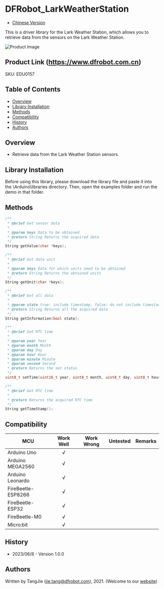 # DFRobot_LarkWeatherStation

* [Chinese Version](./README_CN.md)

This is a driver library for the Lark Weather Station, which allows you to retrieve data from the sensors on the Lark Weather Station.

![Product Image](./resources/images/EDG0157.png)

## Product Link (https://www.dfrobot.com.cn)

SKU: EDU0157

## Table of Contents

  * [Overview](#overview)
  * [Library Installation](#library-installation)
  * [Methods](#methods)
  * [Compatibility](#compatibility)
  * [History](#history)
  * [Authors](#authors)

## Overview

  * Retrieve data from the Lark Weather Station sensors.

## Library Installation

Before using this library, please download the library file and paste it into the \Arduino\libraries directory. Then, open the examples folder and run the demo in that folder.

## Methods

```C++
/**
 * @brief Get sensor data
 *
 * @param keys Data to be obtained
 * @return String Returns the acquired data
 */
String getValue(char *keys);

/**
 * @brief Get data unit
 *
 * @param keys Data for which units need to be obtained
 * @return String Returns the obtained units
 */
String getUnit(char *keys);

/**
 * @brief Get all data
 *
 * @param state true: include timestamp, false: do not include timestamp
 * @return String Returns all the acquired data
 */
String getInformation(bool state);

/**
 * @brief Set RTC time
 *
 * @param year Year
 * @param month Month
 * @param day Day
 * @param hour Hour
 * @param minute Minute
 * @param second Second
 * @return Returns the set status
 */
uint8_t setTime(uint16_t year, uint8_t month, uint8_t day, uint8_t hour, uint8_t minute, uint8_t second);

/**
 * @brief Get RTC time
 *
 * @return Returns the acquired RTC time
 */
String getTimeStamp();
```

## Compatibility

MCU                | Work Well    | Work Wrong   | Untested    | Remarks
------------------ | :----------: | :----------: | :---------: | :----:
Arduino Uno        |      √       |              |             |
Arduino MEGA2560   |      √       |              |             |
Arduino Leonardo   |      √       |              |             |
FireBeetle-ESP8266 |      √       |              |             |
FireBeetle-ESP32   |      √       |              |             |
FireBeetle-M0      |      √       |              |             |
Micro:bit          |      √       |              |             |

## History

- 2023/06/8 - Version 1.0.0

## Authors

Written by TangJie (jie.tang@dfrobot.com), 2021. (Welcome to our [website](https://www.dfrobot.com/))